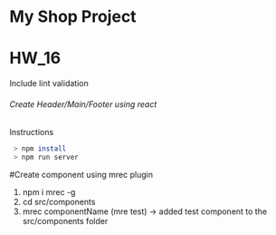 # My Shop Project

# HW_16

Include lint validation

###### Create Header/Main/Footer using react

Instructions
```sh
 > npm install
 > npm run server
```

#Create component using mrec plugin
1. npm i mrec -g
2. cd src/components
3. mrec componentName (mre test) -> added test component to the src/components folder
